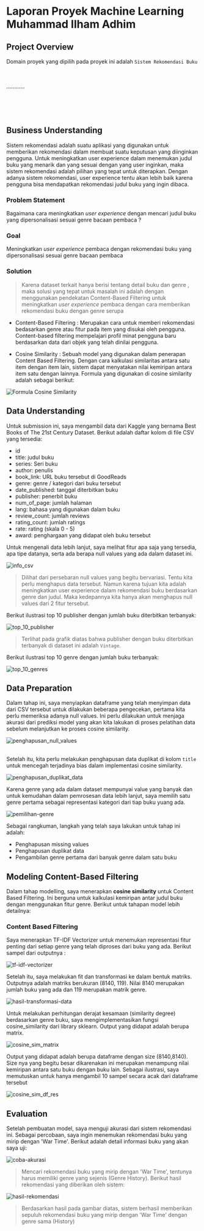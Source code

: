 # Laporan Proyek Machine Learning <br> Muhammad Ilham Adhim

## Project Overview
Domain proyek yang dipilih pada proyek ini adalah  `Sistem Rekomendasi Buku`
<br>
<br>
<br>

............

<br>
<br>
<br>

## Business Understanding
Sistem rekomendasi adalah suatu aplikasi yang digunakan untuk memberikan rekomendasi dalam membuat suatu keputusan yang diinginkan pengguna. Untuk meningkatkan user experience dalam menemukan judul buku yang menarik dan yang sesuai dengan yang user inginkan, maka sistem rekomendasi adalah pilihan yang tepat untuk diterapkan. Dengan adanya sistem rekomendasi, user experience tentu akan lebih baik karena pengguna bisa mendapatkan rekomendasi judul buku yang ingin dibaca.

### Problem Statement
Bagaimana cara meningkatkan *user experience* dengan mencari judul buku yang dipersonalisasi sesuai genre bacaan pembaca ?


### Goal
Meningkatkan *user experience* pembaca dengan rekomendasi buku yang dipersonalisasi sesuai genre bacaan pembaca


### Solution
> Karena dataset terkait hanya berisi tentang detail buku dan genre , maka solusi yang tepat untuk masalah ini adalah dengan menggunakan pendekatan Content-Based Filtering untuk meningkatkan *user experience* pembaca dengan cara memberikan rekomendasi buku dengan genre serupa

* Content-Based Filtering : Merupakan cara untuk memberi rekomendasi bedasarkan genre atau fitur pada item yang disukai oleh pengguna. Content-based filtering mempelajari profil minat pengguna baru berdasarkan data dari objek yang telah dinilai pengguna.
  
* Cosine Similarity : Sebuah model yang digunakan dalam penerapan Content Based Filtering. Dengan cara kalkulasi similaritas antara satu item dengan item lain, sistem dapat menyatakan nilai kemiripan antara item satu dengan lainnya. Formula yang digunakan di cosine similarity adalah sebagai berikut:
  
![Formula Cosine Similarity]()

## Data Understanding
Untuk submission ini, saya mengambil data dari Kaggle yang bernama Best Books of The 21st Century Dataset. Berikut adalah daftar kolom di file CSV yang tersedia:
* id
* title: judul buku
* series: Seri buku 
* author: penulis
* book_link: URL buku tersebut di GoodReads
* genre: genre / kategori dari buku tersebut
* date_published: tanggal diterbitkan buku
* publisher: penerbit buku
* num_of_page: jumlah halaman
* lang: bahasa yang digunakan dalam buku
* review_count: jumlah reviews
* rating_count: jumlah ratings
* rate: rating (skala 0 - 5)
* award: penghargaan yang didapat oleh buku tersebut

Untuk mengenali data lebih lanjut, saya melihat fitur apa saja yang tersedia, apa tipe datanya, serta ada berapa null values yang ada dalam dataset ini.

![info_csv]()

> Dilihat dari persebaran null values yang begitu bervariasi. Tentu kita perlu menghapus data tersebut. Namun karena tujuan kita adalah meningkatkan user experience dalam rekomendasi buku berdasarkan genre dan judul. Maka kedepannya kita hanya akan menghapus null values dari 2 fitur tersebut.

Berikut ilustrasi top 10 publisher dengan jumlah buku diterbitkan terbanyak:

![top_10_publisher]()

> Terlihat pada grafik diatas bahwa publisher dengan buku diterbitkan terbanyak di dataset ini adalah `Vintage`.

Berikut ilustrasi top 10 genre dengan jumlah buku terbanyak:

![top_10_genres]()

## Data Preparation

Dalam tahap ini, saya menyiapkan dataframe yang telah menyimpan data dari CSV tersebut untuk dilakukan beberapa pengecekan, pertama kita perlu memeriksa adanya null values. Ini perlu dilakukan untuk menjaga akurasi dari prediksi model yang akan kita lakukan di proses pelatihan data sebelum melanjutkan ke proses cosine similarity.
   
![penghapusan_null_values]()


<br> Setelah itu, kita perlu melakukan penghapusan data duplikat di kolom `title` untuk mencegah terjadinya bias dalam implementasi cosine similarity.

![penghapusan_duplikat_data]()

 Karena genre yang ada dalam dataset mempunyai value yang banyak dan untuk kemudahan dalam pemrosesan data lebih lanjut, saya memilih satu genre pertama sebagai representasi kategori dari tiap buku yuang ada.

![pemilihan-genre]()


Sebagai rangkuman, langkah yang telah saya lakukan untuk tahap ini adalah:
* Penghapusan missing values
* Penghapusan duplikat data
* Pengambilan genre pertama dari banyak genre dalam satu buku

## Modeling Content-Based Filtering
Dalam tahap modelling, saya menerapkan **cosine similarity** untuk Content Based Filtering. Ini berguna untuk kalkulasi kemiripan antar judul buku dengan menggunakan fitur genre. Berikut untuk tahapan model lebih detailnya:

### Content Based Filtering
Saya menerapkan TF-IDF Vectorizer untuk menemukan representasi fitur penting dari setiap genre yang telah diproses dari buku yang ada. Berikut sampel dari outputnya :

![tf-idf-vectorizer]()

Setelah itu, saya melakukan fit dan transformasi ke dalam bentuk matriks. Outputnya adalah matriks berukuran (8140, 119). Nilai 8140 merupakan jumlah buku yang ada dan 119 merupakan matrik genre.

![hasil-transformasi-data]()


Untuk melakukan perhitungan derajat kesamaan (similarity degree) berdasarkan genre buku, saya mengimplementasikan fungsi cosine_similarity dari library sklearn. Output yang didapat adalah berupa matrix.

![cosine_sim_matrix]()

Output yang didapat adalah berupa dataframe dengan size (8140,8140). Size nya yang begitu besar dikarenakan ini merupakan menampung nilai kemiripan antara satu buku dengan buku lain. Sebagai ilustrasi, saya memutuskan untuk hanya mengambil 10 sampel secara acak dari dataframe tersebut

![cosine_sim_df_res]()

## Evaluation

Setelah pembuatan model, saya menguji akurasi dari sistem rekomendasi ini. Sebagai percobaan, saya ingin  menemukan rekomendasi buku yang mirip dengan 'War Time'. Berikut adalah detail informasi buku yang akan saya uji:

![coba-akurasi]()


> Mencari rekomendasi buku yang mirip dengan 'War Time', tentunya harus memiliki genre yang sejenis (Genre History). Berikut hasil rekomendasi yang diberikan oleh sistem:

![hasil-rekomendasi]()

> Berdasarkan hasil pada gambar diatas, sistem berhasil memberikan sepuluh rekomendasi buku yang mirip dengan 'War Time' dengan genre sama (History)